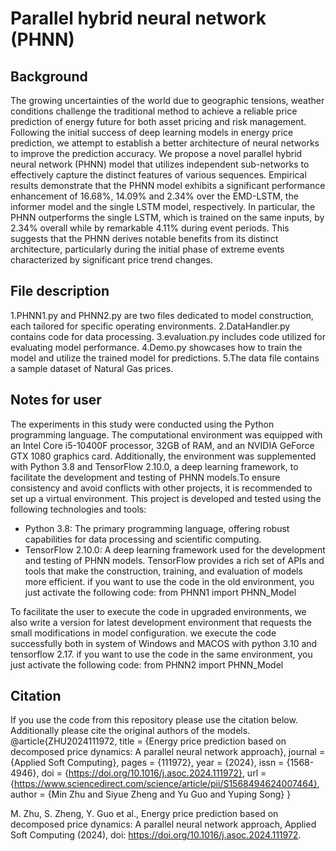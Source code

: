 # Parallel hybrid neural network (PHNN)

## Background 
The growing uncertainties of the world due to geographic tensions, weather conditions challenge the traditional method to achieve a reliable price prediction of energy future for both asset pricing and risk management. Following the initial success of deep learning models in energy price prediction, we attempt to establish a better architecture of neural networks to improve the prediction accuracy. We propose a novel parallel hybrid neural network (PHNN) model that utilizes independent sub-networks to effectively capture the distinct features of various sequences. Empirical results demonstrate that the PHNN model exhibits a significant performance enhancement of 16.68\%, 14.09\% and 2.34\% over the EMD-LSTM, the informer model and the single LSTM model, respectively. In particular, the PHNN outperforms the single LSTM, which is trained on the same inputs, by 2.34\% overall while by remarkable 4.11\% during event periods. This suggests that the PHNN derives notable benefits from its distinct architecture, particularly during the initial phase of extreme events characterized by significant price trend changes.


## File description
1.PHNN1.py and PHNN2.py are two files dedicated to model construction, each tailored for specific operating environments.
2.DataHandler.py contains code for data processing.
3.evaluation.py includes code utilized for evaluating model performance.
4.Demo.py showcases how to train the model and utilize the trained model for predictions.
5.The data file contains a sample dataset of Natural Gas prices.

## Notes for user
The experiments in this study were conducted using the Python programming language. The computational environment was equipped with an Intel Core i5-10400F processor, 32GB of RAM, and an NVIDIA GeForce GTX 1080 graphics card. Additionally, the environment was supplemented with Python 3.8 and TensorFlow 2.10.0, a deep learning framework, to facilitate the development and testing of PHNN models.To ensure consistency and avoid conflicts with other projects, it is recommended to set up a virtual environment. This project is developed and tested using the following technologies and tools:
- Python 3.8: The primary programming language, offering robust capabilities for data processing and scientific computing.
- TensorFlow 2.10.0: A deep learning framework used for the development and testing of PHNN models. TensorFlow provides a rich set of APIs and tools that make the construction, training, and evaluation of models more efficient.
if you want to use the code in the old environment, you just activate the following code:
from PHNN1 import PHNN_Model

To facilitate the user to execute the code in upgraded environments, we also write a version for latest development environment that requests the small modifications in model configuration. we execute the code successfully both in system of Windows and MACOS with python 3.10 and tensorflow 2.17. if you want to use the code in the same environment, you just activate the following code:
from PHNN2 import PHNN_Model

## Citation
If you use the code from this repository please use the citation below. Additionally please cite the original authors of the models.
@article{ZHU2024111972,
title = {Energy price prediction based on decomposed price dynamics: A parallel neural network approach},
journal = {Applied Soft Computing},
pages = {111972},
year = {2024},
issn = {1568-4946},
doi = {https://doi.org/10.1016/j.asoc.2024.111972},
url = {https://www.sciencedirect.com/science/article/pii/S1568494624007464},
author = {Min Zhu and Siyue Zheng and Yu Guo and Yuping Song}
}

M. Zhu, S. Zheng, Y. Guo et al., Energy price prediction based on decomposed price dynamics: A parallel neural network approach, Applied Soft Computing (2024),
doi: https://doi.org/10.1016/j.asoc.2024.111972.
